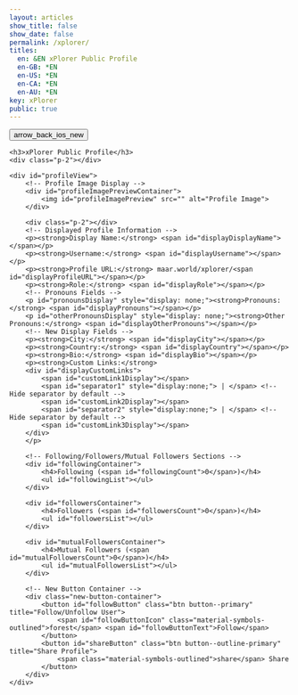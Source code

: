 ```yaml
---
layout: articles
show_title: false
show_date: false
permalink: /xplorer/
titles:
  en: &EN xPlorer Public Profile
  en-GB: *EN
  en-US: *EN
  en-CA: *EN
  en-AU: *EN
key: xPlorer
public: true
---
```


<div class="p-5"></div>

<div class="web-container">
    <div class="button-container">
        <div class="back-button-container">
            <a href="/voyage" title="Back to Voyage">
                <button id="backButton" class="btn button--outline-primary button--circle">
                    <span class="material-symbols-outlined">arrow_back_ios_new</span>
                </button>
            </a>
        </div>
    </div>

    <h3>xPlorer Public Profile</h3>
    <div class="p-2"></div>

    <div id="profileView">
        <!-- Profile Image Display -->
        <div id="profileImagePreviewContainer">
            <img id="profileImagePreview" src="" alt="Profile Image">
        </div>

        <div class="p-2"></div>
        <!-- Displayed Profile Information -->
        <p><strong>Display Name:</strong> <span id="displayDisplayName"></span></p>
        <p><strong>Username:</strong> <span id="displayUsername"></span></p>
        <p><strong>Profile URL:</strong> maar.world/xplorer/<span id="displayProfileURL"></span></p>
        <p><strong>Role:</strong> <span id="displayRole"></span></p>
        <!-- Pronouns Fields -->
        <p id="pronounsDisplay" style="display: none;"><strong>Pronouns:</strong> <span id="displayPronouns"></span></p>
        <p id="otherPronounsDisplay" style="display: none;"><strong>Other Pronouns:</strong> <span id="displayOtherPronouns"></span></p>
        <!-- New Display Fields -->
        <p><strong>City:</strong> <span id="displayCity"></span></p>
        <p><strong>Country:</strong> <span id="displayCountry"></span></p>
        <p><strong>Bio:</strong> <span id="displayBio"></span></p>
        <p><strong>Custom Links:</strong>
        <div id="displayCustomLinks">
            <span id="customLink1Display"></span>
            <span id="separator1" style="display:none;"> | </span> <!-- Hide separator by default -->
            <span id="customLink2Display"></span>
            <span id="separator2" style="display:none;"> | </span> <!-- Hide separator by default -->
            <span id="customLink3Display"></span>
        </div>
        </p>

        <!-- Following/Followers/Mutual Followers Sections -->
        <div id="followingContainer">
            <h4>Following (<span id="followingCount">0</span>)</h4>
            <ul id="followingList"></ul>
        </div>

        <div id="followersContainer">
            <h4>Followers (<span id="followersCount">0</span>)</h4>
            <ul id="followersList"></ul>
        </div>

        <div id="mutualFollowersContainer">
            <h4>Mutual Followers (<span id="mutualFollowersCount">0</span>)</h4>
            <ul id="mutualFollowersList"></ul>
        </div>

        <!-- New Button Container -->
        <div class="new-button-container">
            <button id="followButton" class="btn button--primary" title="Follow/Unfollow User">
                <span id="followButtonIcon" class="material-symbols-outlined">forest</span> <span id="followButtonText">Follow</span>
            </button>
            <button id="shareButton" class="btn button--outline-primary" title="Share Profile">
                <span class="material-symbols-outlined">share</span> Share
            </button>
        </div>
    </div>
</div>

<script>
document.addEventListener('DOMContentLoaded', function() {
    const urlParams = new URLSearchParams(window.location.search);
    const username = urlParams.get('username');
    const loggedInUserId = localStorage.getItem('userId');
    const loggedUsername = localStorage.getItem('username');

    if (!username) {
        document.getElementById('profileView').innerHTML = '<p style="color:red;">Profile not found. Please provide a valid username.</p>';
        return;
    }

    // Fetch the public profile data
    fetch(`https://api.plantasia.space/api/users/getPublicProfile?username=${username}`)
        .then(response => {
            if (!response.ok) {
                throw new Error(`Network response was not ok: ${response.statusText}`);
            }
            return response.json();
        })
        .then(data => {
            if (!data || data.error) {
                document.getElementById('profileView').innerHTML = '<p style="color:red;">Profile not found.</p>';
                return;
            }

            // Populate profile data
            document.getElementById('displayDisplayName').innerText = data.displayName || 'Not provided';
            document.getElementById('displayUsername').innerText = data.username || 'Not provided';
            document.getElementById('displayProfileURL').innerText = username || 'Not provided';
            document.getElementById('displayRole').innerText = data.role || 'Not provided';
            console.log(data);
            // Set profile image or fallback
            const profileImageUrl = data.thumbMidURL || 'https://mw-storage.fra1.digitaloceanspaces.com/default/default-profile_thumbnail_mid.webp';
            document.getElementById('profileImagePreview').src = profileImageUrl;

            document.getElementById('displayCity').innerText = data.city || 'Not provided';
            document.getElementById('displayCountry').innerText = data.country || 'Not provided';
            document.getElementById('displayBio').innerText = data.bio || 'Not provided';

            // Custom links
            const customLinks = data.customLinks || [];
            if (customLinks[0]) document.getElementById('customLink1Display').innerHTML = `<a href="${customLinks[0]}" target="_blank">${customLinks[0]}</a>`;
            if (customLinks[1]) document.getElementById('customLink2Display').innerHTML = `<a href="${customLinks[1]}" target="_blank">${customLinks[1]}</a>`;
            if (customLinks[2]) document.getElementById('customLink3Display').innerHTML = `<a href="${customLinks[2]}" target="_blank">${customLinks[2]}</a>`;

            // Fetching following users
            fetch(`https://api.plantasia.space/api/userRelationships/following/${username}`)
                .then(response => response.json())
                .then(followingData => {
                    const followingList = document.getElementById('followingList');
                    followingList.innerHTML = followingData.length > 0 
                        ? followingData.map(following => `
                            <li class="user-list-item">
                                <div class="user-profile-pic">
                                    <img src="${following.user.thumbMidURL || 'https://mw-storage.fra1.digitaloceanspaces.com/default/default-profile_thumbnail_mid.webp'}" alt="${following.user.username}">
                                </div>
                                <div class="user-details">
                                    <div class="user-display-name">${following.user.displayName || 'Unknown'}</div>
                                    <div class="user-username">
                                        <a href="/xplorer/?username=${following.user.username}" target="_self">
                                            @${following.user.username || 'Unknown'}
                                        </a>
                                    </div>
                                </div>
                            </li>`).join('')
                        : '<li>No following users.</li>';
                    document.getElementById('followingCount').innerText = followingData.length;
                });

            // Fetching followers
            fetch(`https://api.plantasia.space/api/userRelationships/followers/${username}`)
                .then(response => response.json())
                .then(followersData => {
                    const followersList = document.getElementById('followersList');
                    followersList.innerHTML = followersData.length > 0 
                        ? followersData.map(follower => `
                            <li class="user-list-item">
                                <div class="user-profile-pic">
                                    <img src="${follower.user.thumbMidURL || 'https://mw-storage.fra1.digitaloceanspaces.com/default/default-profile_thumbnail_mid.webp'}" alt="${follower.user.username}">
                                </div>
                                <div class="user-details">
                                    <div class="user-display-name">${follower.user.displayName || 'Unknown'}</div>
                                    <div class="user-username">
                                        <a href="/xplorer/?username=${follower.user.username}" target="_self">
                                            @${follower.user.username || 'Unknown'}
                                        </a>
                                    </div>
                                </div>
                            </li>`).join('')
                        : '<li>No followers.</li>';
                    document.getElementById('followersCount').innerText = followersData.length;
                });

            // Fetching mutual followers
fetch(`https://api.plantasia.space/api/userRelationships/mutualFollowers/${loggedUsername}/${username}`)
    .then(response => response.json())
    .then(mutualFollowersData => {
        const mutualFollowersList = document.getElementById('mutualFollowersList');
        
        // Check if mutualFollowersData and mutualFollowersData.mutualFollowers are defined
        if (mutualFollowersData && mutualFollowersData.mutualFollowers) {
            mutualFollowersList.innerHTML = mutualFollowersData.mutualFollowers.length > 0 
                ? mutualFollowersData.mutualFollowers.map(mutualFollower => `
                    <li class="user-list-item">
                        <div class="user-profile-pic">
                            <img src="${mutualFollower.user.thumbMidURL || 'https://mw-storage.fra1.digitaloceanspaces.com/default/default-profile_thumbnail_mid.webp'}" alt="${mutualFollower.user.username}">
                        </div>
                        <div class="user-details">
                            <div class="user-display-name">${mutualFollower.user.displayName || 'Unknown'}</div>
                            <div class="user-username">
                                <a href="/xplorer/?username=${mutualFollower.user.username}" target="_self">
                                    @${mutualFollower.user.username || 'Unknown'}
                                </a>
                            </div>
                        </div>
                    </li>`).join('')
                : '<li>No mutual followers.</li>';
            document.getElementById('mutualFollowersCount').innerText = mutualFollowersData.mutualFollowers.length;
        } else {
            mutualFollowersList.innerHTML = '<li>No mutual followers.</li>';
            document.getElementById('mutualFollowersCount').innerText = '0';
        }
    })
    .catch(error => {
        console.error('Error fetching mutual followers data:', error);
        document.getElementById('mutualFollowersList').innerHTML = '<li>Error fetching mutual followers.</li>';
    });

            // Check follow/unfollow status and set button accordingly
            fetch(`https://api.plantasia.space/api/userRelationships/checkFollowStatus`, {
                method: 'POST',
                headers: { 'Content-Type': 'application/json' },
                body: JSON.stringify({ followerUsername: loggedUsername, followingUsername: username })
            })
            .then(response => response.json())
            .then(statusData => {
                let isFollowing = statusData.isFollowing;
                const followButtonText = document.getElementById('followButtonText');
                const followButtonIcon = document.getElementById('followButtonIcon');

                function updateFollowButton() {
                    followButtonText.innerText = isFollowing ? 'Unfollow' : 'Follow';
                    followButtonIcon.innerText = isFollowing ? 'park' : 'forest';
                }

                document.getElementById('followButton').addEventListener('click', function() {
                    const url = isFollowing ? 'unfollow' : 'follow';
                    const endpoint = `https://api.plantasia.space/api/userRelationships/${url}`;

                    fetch(endpoint, {
                        method: 'POST',
                        headers: { 'Content-Type': 'application/json' },
                        body: JSON.stringify({ followerUsername: loggedUsername, followingUsername: username })
                    })
                    .then(response => response.json())
                    .then(data => {
                        if (data.success) {
                            isFollowing = !isFollowing;
                            updateFollowButton();
                        }
                    });
                });

                updateFollowButton();
            });

            // Share button logic
            document.getElementById('shareButton').addEventListener('click', function() {
                const tempInput = document.createElement('input');
                tempInput.value = profileUrl;
                document.body.appendChild(tempInput);
                tempInput.select();
                document.execCommand('copy');
                document.body.removeChild(tempInput);
                alert('Profile URL copied to clipboard');
            });
        })
        .catch(error => {
            console.error('Error fetching public user data:', error);
            document.getElementById('profileView').innerHTML = '<p style="color:red;">Error fetching profile. Please try again later.</p>';
        });
});
</script>
